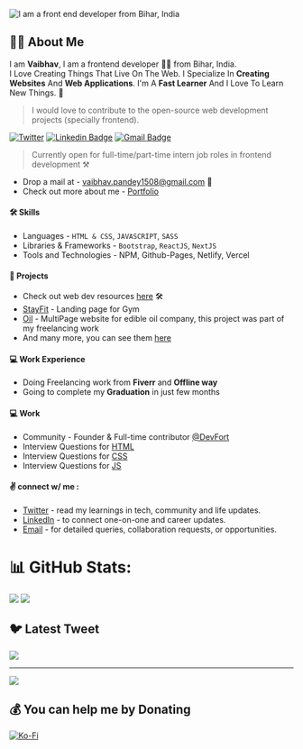 ![I am a front end developer from Bihar, India](https://media.giphy.com/media/ZVik7pBtu9dNS/giphy.gif)
## 👋🏻 About Me

I am **Vaibhav**, I am a frontend developer  👨‍💻 from Bihar, India.  
I Love Creating Things That Live On The Web. I Specialize In  **Creating Websites** And  **Web Applications**. I'm A  **Fast Learner** And I Love To Learn New Things. 💓

> I would love to contribute to the open-source web development projects (specially frontend).

[![Twitter](https://img.shields.io/badge/Twitter-1DA1F2?style=for-the-badge&logo=twitter&label=SyntaxError408)](https://www.twitter.com/SyntaxError408/)  [![Linkedin Badge](https://img.shields.io/badge/LinkedIn-0077B5?style=for-the-badge&logo=linkedin&label=devXvaibhav)](https://www.linkedin.com/in/devXvaibhav/)  [![Gmail Badge](https://img.shields.io/badge/Gmail-D14836?style=for-the-badge&logo=gmail&logoColor=white&label=vaibhav.pandey1508@gmail.com)](mailto:vaibhav.pandey1508@gmail.com)

> Currently open for full-time/part-time intern job roles in frontend development ⚒

-   Drop a mail at -  vaibhav.pandey1508@gmail.com 💌
-   Check out more about me -  [Portfolio](https://kumarvaibhav.vercel.app/)

#### [](https://github.com/prgVaibhav#-skills)🛠  Skills

-   Languages - `HTML & CSS`, `JAVASCRIPT`, `SASS`
-   Libraries & Frameworks -  `Bootstrap`,  `ReactJS`, `NextJS`
-   Tools and Technologies - NPM, Github-Pages, Netlify, Vercel

#### [](https://github.com/prgVaibhav#-projects)💼  Projects

-   Check out web dev resources [here](https://www.devfort.tech/) 🛠
-   [StayFit](https://prgvaibhav.github.io/StayFit/)  - Landing page for Gym
-   [Oil](https://prgvaibhav.github.io/Oil-Manufacturing/)  - MultiPage website for edible oil company, this project was part of my freelancing work
- And many more, you can see them [here](https://kumarvaibhav.vercel.app/)

#### [](https://github.com/prgVaibhav#-work-experience)💻  Work Experience

-   Doing Freelancing work from **Fiverr** and **Offline way**
-   Going to complete my **Graduation** in just few months

#### [](https://github.com/prgVaibhav#-volunteer-work)💻  Work

-   Community - Founder & Full-time contributor [@DevFort](https://github.com/PrgVaibhav/devFort)
-   Interview Questions for [HTML](https://github.com/PrgVaibhav/HTML_InterviewQuestions)
-   Interview Questions for [CSS](https://github.com/PrgVaibhav/CSS_Interview_Questions)
-   Interview Questions for [JS](https://github.com/PrgVaibhav/JS_Interview_Questions)

#### [](https://github.com/prgVaibhav#-connect-w-me-)✌  connect w/ me :

-   [Twitter](https://twitter.com/SyntaxError408)  - read my learnings in tech, community and life updates.
-   [LinkedIn](https://www.linkedin.com/in/devXvaibhav)  - to connect one-on-one and career updates.
-   [Email](vaibhav.pandey1508@gmail.com)  - for detailed queries, collaboration requests, or opportunities.
# 📊 GitHub Stats:
![](https://github-readme-stats.vercel.app/api?username=prgVaibhav&theme=nightowl&hide_border=false&include_all_commits=false&count_private=false)
![](https://github-readme-streak-stats.herokuapp.com/?user=prgVaibhav&theme=nightowl&hide_border=false)

## 🐦 Latest Tweet
![](https://gtce.itsvg.in/api?username=SyntaxError408)

---
[![](https://visitcount.itsvg.in/api?id=prgVaibhav&icon=5&color=8)](https://visitcount.itsvg.in)

## 💰 You can help me by Donating
[![Ko-Fi](https://img.shields.io/badge/Ko--fi-F16061?style=for-the-badge&logo=ko-fi&logoColor=white)](https://ko-fi.com/devXvaibhav) 
